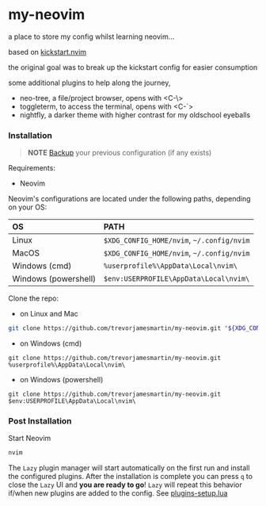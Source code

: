 # my-neovim
a place to store my config whilst learning neovim...

based on [kickstart.nvim](https://github.com/nvim-lua/kickstart.nvim)

the original goal was to break up the kickstart config for easier consumption

some additional plugins to help along the journey,
- neo-tree, a file/project browser, opens with <C-\\>
- toggleterm, to access the terminal, opens with <C-`>
- nightfly, a darker theme with higher contrast for my oldschool eyeballs

### Installation

> **NOTE** 
> [Backup](#FAQ) your previous configuration (if any exists)

Requirements:
- Neovim

Neovim's configurations are located under the following paths, depending on your OS:

| OS | PATH |
| :- | :--- |
| Linux | `$XDG_CONFIG_HOME/nvim`, `~/.config/nvim` |
| MacOS | `$XDG_CONFIG_HOME/nvim`, `~/.config/nvim` |
| Windows (cmd)| `%userprofile%\AppData\Local\nvim\` |
| Windows (powershell)| `$env:USERPROFILE\AppData\Local\nvim\` |

Clone the repo:
- on Linux and Mac
```sh
git clone https://github.com/trevorjamesmartin/my-neovim.git "${XDG_CONFIG_HOME:-$HOME/.config}"/nvim
```

- on Windows (cmd)
```
git clone https://github.com/trevorjamesmartin/my-neovim.git %userprofile%\AppData\Local\nvim\ 
```

- on Windows (powershell)
```
git clone https://github.com/trevorjamesmartin/my-neovim.git $env:USERPROFILE\AppData\Local\nvim\ 
```

### Post Installation

Start Neovim

```sh
nvim
```

The `Lazy` plugin manager will start automatically on the first run and install the configured plugins. After the installation is complete you can press `q` to close the `Lazy` UI and **you are ready to go**! `Lazy` will repeat this behavior if/when new plugins are added to the config. See [plugins-setup.lua](lua/my/plugins-setup.lua)
